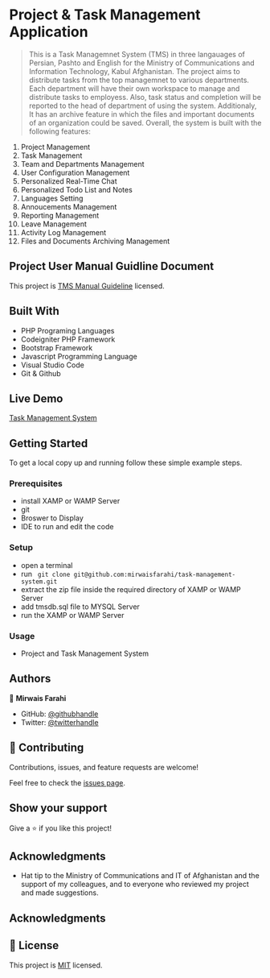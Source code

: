 
# Project & Task Management Application

> This is a Task Managemnet System (TMS) in three langauages of Persian, Pashto and English for the Ministry of Communications and Information Technology, Kabul Afghanistan. The project aims to distribute tasks from the top managemnet to various departments. Each department will have their own workspace to manage and distribute tasks to employess. Also, task status and completion will be reported to the head of department of using the system. Additionaly, It has an archive feature in which the files and important documents of an organization could be saved. Overall, the system is built with the following features:

1. Project Management
2. Task Management
3. Team and Departments Management
4. User Configuration Management
5. Personalized Real-Time Chat
6. Personalized Todo List and Notes
7. Languages Setting
8. Annoucements Management
9. Reporting Management
10. Leave Management
11. Activity Log Management
12. Files and Documents Archiving Management 

## Project User Manual Guidline Document

This project is [TMS Manual Guideline](./Task_Management_System.pdf) licensed.

## Built With

- PHP Programing Languages
- Codeigniter PHP Framework
- Bootstrap Framework
- Javascript Programming Language
- Visual Studio Code
- Git & Github

## Live Demo

[Task Management System](https://emis.mcit.gov.af/auth)

## Getting Started

To get a local copy up and running follow these simple example steps.

### Prerequisites

- install XAMP or WAMP Server
- git
- Broswer to Display
- IDE to run and edit the code

### Setup

- open a terminal
- run ``` git clone git@github.com:mirwaisfarahi/task-management-system.git```
- extract the zip file inside the required directory of XAMP or WAMP Server
- add tmsdb.sql file to MYSQL Server
- run the XAMP or WAMP Server

### Usage
- Project and Task Management System

## Authors

👤 **Mirwais Farahi**

- GitHub: [@githubhandle](https://github.com/mirwaisfarahi)
- Twitter: [@twitterhandle](https://twitter.com/farahi92)


## 🤝 Contributing

Contributions, issues, and feature requests are welcome!

Feel free to check the [issues page](../../issues/).

## Show your support

Give a ⭐️ if you like this project!

## Acknowledgments

- Hat tip to the Ministry of Communications and IT of Afghanistan and the support of my colleagues, and to everyone who reviewed my project and made suggestions.

## Acknowledgments

## 📝 License

This project is [MIT](./LICENSE) licensed.